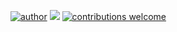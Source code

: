 [![author](https://img.shields.io/badge/author-marcelorandolfo-brightgreen.svg)](https://www.linkedin.com/in/marcelo-randolfo) [![](https://img.shields.io/badge/python-3.5+-blue.svg)](https://www.python.org/downloads/release/python-365/) 
[![contributions welcome](https://img.shields.io/badge/contributions-welcome-brightgreen.svg?style=flat)](https://github.com/carlosfab/data_science/issues)


